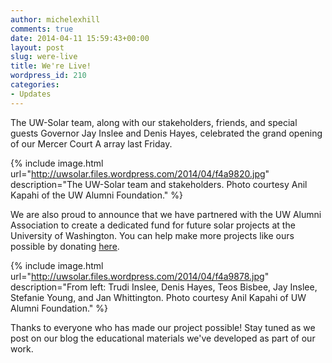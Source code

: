 ```yaml
---
author: michelexhill
comments: true
date: 2014-04-11 15:59:43+00:00
layout: post
slug: were-live
title: We're Live!
wordpress_id: 210
categories:
- Updates
---
```


The UW-Solar team, along with our stakeholders, friends, and special
guests Governor Jay Inslee and Denis Hayes, celebrated the grand
opening of our Mercer Court A array last Friday.

{% include image.html url="http://uwsolar.files.wordpress.com/2014/04/f4a9820.jpg" description="The UW-Solar team and stakeholders. Photo courtesy Anil Kapahi of the UW Alumni Foundation." %}


We are also proud to announce that we have partnered with the UW Alumni Association to create a dedicated fund for future solar projects at the University of Washington. You can help make more projects like ours possible by donating [here](http://giving.uw.edu/uwsolar).


{% include image.html url="http://uwsolar.files.wordpress.com/2014/04/f4a9878.jpg" description="From left: Trudi Inslee, Denis Hayes, Teos Bisbee, Jay Inslee, Stefanie Young, and Jan Whittington. Photo courtesy Anil Kapahi of UW Alumni Foundation." %}

Thanks to everyone who has made our project possible! Stay tuned as we post on our blog the educational materials we've developed as part of our work.
